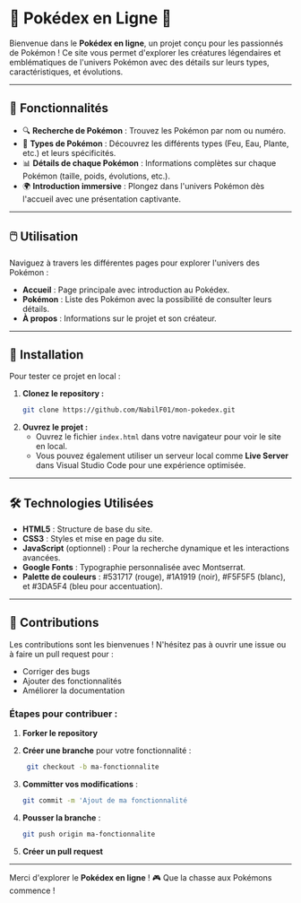 # 🎉 Pokédex en Ligne 🎉

Bienvenue dans le **Pokédex en ligne**, un projet conçu pour les passionnés de Pokémon ! Ce site vous permet d'explorer les créatures légendaires et emblématiques de l'univers Pokémon avec des détails sur leurs types, caractéristiques, et évolutions.

---

## 🌟 Fonctionnalités

- 🔍 **Recherche de Pokémon** : Trouvez les Pokémon par nom ou numéro.
- 🐉 **Types de Pokémon** : Découvrez les différents types (Feu, Eau, Plante, etc.) et leurs spécificités.
- 📊 **Détails de chaque Pokémon** : Informations complètes sur chaque Pokémon (taille, poids, évolutions, etc.).
- 🌍 **Introduction immersive** : Plongez dans l'univers Pokémon dès l'accueil avec une présentation captivante.

---

## 🖱️ Utilisation

Naviguez à travers les différentes pages pour explorer l'univers des Pokémon :

- **Accueil** : Page principale avec introduction au Pokédex.
- **Pokémon** : Liste des Pokémon avec la possibilité de consulter leurs détails.
- **À propos** : Informations sur le projet et son créateur.

---

## 🚀 Installation

Pour tester ce projet en local :

1. **Clonez le repository :**
   ```bash
   git clone https://github.com/NabilF01/mon-pokedex.git
2. **Ouvrez le projet :**
   - Ouvrez le fichier `index.html` dans votre navigateur pour voir le site en local.
   - Vous pouvez également utiliser un serveur local comme **Live Server** dans Visual Studio Code pour une expérience optimisée.

---

## 🛠️ Technologies Utilisées

- **HTML5** : Structure de base du site.
- **CSS3** : Styles et mise en page du site.
- **JavaScript** (optionnel) : Pour la recherche dynamique et les interactions avancées.
- **Google Fonts** : Typographie personnalisée avec Montserrat.
- **Palette de couleurs** : #531717 (rouge), #1A1919 (noir), #F5F5F5 (blanc), et #3DA5F4 (bleu pour accentuation).

---

## 🤝 Contributions

Les contributions sont les bienvenues ! N'hésitez pas à ouvrir une issue ou à faire un pull request pour :

- Corriger des bugs
- Ajouter des fonctionnalités
- Améliorer la documentation

### Étapes pour contribuer :

1. **Forker le repository**

3. **Créer une branche** pour votre fonctionnalité :
   ```bash
    git checkout -b ma-fonctionnalite
4. **Committer vos modifications** : 
      ```bash
      git commit -m 'Ajout de ma fonctionnalité
6. **Pousser la branche** : 
      ```bash
      git push origin ma-fonctionnalite
8. **Créer un pull request**

---

Merci d'explorer le **Pokédex en ligne** ! 🎮 Que la chasse aux Pokémons commence !
